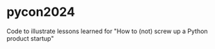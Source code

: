 # pycon2024
Code to illustrate lessons learned for "How to (not) screw up a Python product startup"
